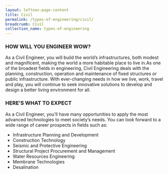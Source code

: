 ```yaml
---
layout: leftnav-page-content
title: Civil
permalink: /types-of-engineering/civil/
breadcrumb: Civil
collection_name: types-of-engineering
---
```


### HOW WILL YOU ENGINEER WOW?

As a Civil Engineer, you will build the world’s infrastructures, both modest and magnificent, making the world a more habitable place to live in.As one of the broadest fields in engineering, Civil Engineering deals with the planning, construction, operation and maintenance of fixed structures or public infrastructure. With ever-changing needs in how we live, work, travel and play, you will continue to seek innovative solutions to develop and design a better living environment for all.

### HERE’S WHAT TO EXPECT

As a Civil Engineer, you’ll have many opportunities to apply the most advanced technologies to meet society’s needs. You can look forward to a wide range of career prospects in fields such as:

- Infrastructure Planning and Development
- Construction Technology
- Seismic and Protective Engineering
- Structural Project Procurement and Management
- Water Resources Engineering
- Membrane Technologies
- Desalination
